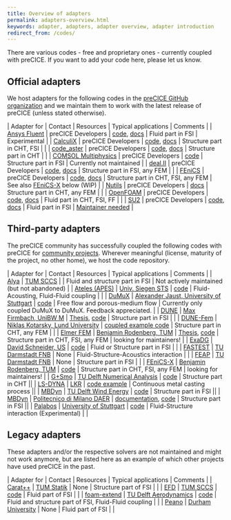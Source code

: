 ```yaml
---
title: Overview of adapters
permalink: adapters-overview.html
keywords: adapter, adapters, adapter overview, adapter introduction
redirect_from: /codes/
---
```


There are various codes - free and proprietary ones - currently coupled with preCICE. If you want to add your code here, please let us know.

## Official adapters

We host adapters for the following codes in the [preCICE GitHub organization](https://github.com/precice/) and we maintain them to work with the latest release of preCICE (unless stated otherwise).

| Adapter for | Contact | Resources | Typical applications | Comments |
| [Ansys Fluent](https://www.ansys.com/products/fluids/ansys-fluent) | preCICE Developers | [code](https://github.com/precice/fluent-adapter), [docs](https://github.com/precice/fluent-adapter/wiki) | Fluid part in FSI | Experimental |
| [CalculiX](http://www.calculix.de/) | preCICE Developers | [code](https://github.com/precice/calculix-adapter), [docs](adapter-calculix-overview.html) | Structure part in CHT, FSI | |
| [code_aster](https://code-aster.org/) | preCICE Developers | [code](https://github.com/precice/code_aster-adapter), [docs](adapter-code_aster.html) | Structure part in CHT | |
| [COMSOL Multiphysics](https://www.comsol.com/comsol-multiphysics) | preCICE Developers | [code](https://github.com/precice/comsol-adapter) | Structure part in FSI | Currently not maintained |
| [deal.II](https://www.dealii.org/) | preCICE Developers | [code](https://github.com/precice/dealii-adapter), [docs](adapter-dealii-overview.html) | Structure part in FSI, any FEM | |
| [FEniCS](https://fenicsproject.org/) | preCICE Developers | [code](https://github.com/precice/fenics-adapter), [docs](adapter-fenics.html) | Structure part in CHT, FSI, any FEM | See also [FEniCS-X](https://github.com/precice/fenicsx-adapter) below (WIP) |
| [Nutils](http://www.nutils.org/en/latest/) | preCICE Developers | [docs](adapter-nutils.html) | Structure part in CHT, any FEM | |
| [OpenFOAM](https://www.openfoam.com/) | preCICE Developers | [code](https://github.com/precice/openfoam-adapter), [docs](adapter-openfoam-overview.html) | Fluid part in CHT, FSI, FF | |
| [SU2](https://su2code.github.io/) | preCICE Developers | [code](https://github.com/precice/su2-adapter), [docs](adapter-su2-overview.html) | Fluid part in FSI | [Maintainer needed](https://github.com/precice/su2-adapter/issues/16) |

## Third-party adapters

The preCICE community has successfully coupled the following codes with preCICE for [community projects](community-projects.html).
Wherever meaningful (license, maturity of the project, no other home), we host the code repository.

| Adapter for   | Contact | Resources | Typical applications | Comments |
| [Alya](https://www.bsc.es/research-development/research-areas/engineering-simulations/alya-high-performance-computational) | [TUM SCCS](https://www.in.tum.de/en/i05/) | | Fluid and structure part in FSI | Not actively maintained (but not abandoned) |
| [Ateles (APES)](https://apes.osdn.io/pages/ateles) | [Univ. Siegen STS](https://www.mb.uni-siegen.de/sts/index.html) | [code](https://osdn.net/projects/apes/scm/hg/ateles) | Fluid-Acousting, Fluid-Fluid coupling | |
| [DuMuX](https://dumux.org/) | [Alexander Jaust, University of Stuttgart](https://www.ipvs.uni-stuttgart.de/institute/team/Jaust-00001/) | [code](https://github.com/precice/dumux-adapter) | Free flow and porous-medium flow | Currently only coupled DuMuX to DuMuX. Feedback appreciated. |
| [DUNE](https://dune-project.org/) | [Max Firmbach, UniBW M](https://www.unibw.de/imcs/team/firmbach) | [Thesis](https://mediatum.ub.tum.de/node?id=1609293), [code](https://github.com/precice/dune-adapter) | Structure part in FSI | |
| [DUNE-Fem](https://www.dune-project.org/sphinx/content/sphinx/dune-fem/) | [Niklas Kotarsky, Lund University](https://www.lunduniversity.lu.se/lucat/user/9a5a021777b3e7cb0b8aea7ee9094808) | [coupled example code](https://github.com/precice/tutorials/tree/develop/flow-over-heated-plate/solid-dunefem) | Structure part in CHT, any FEM | |
| [Elmer FEM](www.elmerfem.org) | [Benjamin Rodenberg, TUM](https://www.in.tum.de/i05/personen/personen/benjamin-rodenberg/) | [Thesis](https://mediatum.ub.tum.de/node?id=1636717), [code](https://github.com/precice/elmer-adapter) | Structure part in CHT, FSI, any FEM | looking for maintainers! |
| [ExaDG](https://github.com/exadg/exadg) | [David Schneider, US](https://www.ipvs.uni-stuttgart.de/institute/team/Schneider-00056/) | [code](https://github.com/exadg/exadg/tree/master/applications/fluid_structure_interaction/perpendicular_flap) | Fluid or Structure part in FSI | |
| [FASTEST](https://www.fnb.tu-darmstadt.de/forschung_fnb/software_fnb/software_fnb.en.jsp) | [TU Darmstadt FNB](https://www.fnb.tu-darmstadt.de/) | None | Fluid-Structure-Acoustics interaction | |
| [FEAP](http://projects.ce.berkeley.edu/feap/) | [TU Darmstadt FNB](https://www.fnb.tu-darmstadt.de/) | None | Structure part in FSI | |
| [FEniCS-X](https://fenicsproject.org/) | [Benjamin Rodenberg, TUM](https://www.in.tum.de/i05/personen/personen/benjamin-rodenberg/) | [code](https://github.com/precice/fenicsx-adapter) | Structure part in CHT, FSI, any FEM | looking for maintainers! |
| [G+Smo](https://gismo.github.io/) | [TU Delft Numerical Analysis](https://www.tudelft.nl/en/eemcs/the-faculty/departments/applied-mathematics/numerical-analysis/) | [code](https://github.com/gismo/gismo/tree/stable/extensions/gsPreCICE) | Structure part in CHT ||
| [LS-DYNA](http://www.lstc.com/products/ls-dyna) | [LKR](https://www.ait.ac.at/lkr) | [code example](https://github.com/precice/lsdyna-adapter) | Continuous metal casting process ||
| [MBDyn](https://www.mbdyn.org/) | [TU Delft Wind Energy](https://www.tudelft.nl/en/ae/organisation/departments/aerodynamics-wind-energy-flight-performance-and-propulsion/wind-energy/) | [code](https://github.com/precice/mbdyn-adapter) | Structure part in FSI ||
| [MBDyn](https://www.mbdyn.org/) | [Politecnico di Milano DAER](https://www.aero.polimi.it/) | [documentation](https://public.gitlab.polimi.it/DAER/mbdyn/-/wikis/preCICE-MBDyn-adapter), [code](https://gitlab.com/stilita/mbdyn-esm-adapter/) | Structure part in FSI ||
| [Palabos](https://palabos.unige.ch/) | [University of Stuttgart](https://www.ipvs.uni-stuttgart.de/institute/team/Davis/) | [code](https://github.com/KyleDavisSA/palabos) | Fluid-Structure interaction (Experimental) | |

## Legacy adapters

These adapters and/or the respective solvers are not maintained and might not work anymore, but are listed here as an example of which other projects have used preCICE in the past.

| Adapter for   | Contact | Resources | Typical applications | Comments |
| [Carat++](http://carat.st.bv.tum.de/) | [TUM Statik](https://www.bgu.tum.de/en/st/software/research/carat/) | None | Structure part of FSI | |
| [EFD](https://github.com/precice/efd) | [TUM SCCS](https://www.in.tum.de/en/i05/) | [code](https://github.com/precice/efd) | Fluid part of FSI | |
| [foam-extend](https://sourceforge.net/projects/foam-extend/) | [TU Delft Aerodynamics](https://www.tudelft.nl/index.php?id=4542&L=1) | [code](https://github.com/davidsblom/FOAM-FSI) | Fluid and structure part of FSI, Fluid-Fluid coupling | |
| [Peano](http://www.peano-framework.org/) | [Durham University](http://www.peano-framework.org/index.php/tobias-weinzierl/) | None | Fluid part of FSI | |
